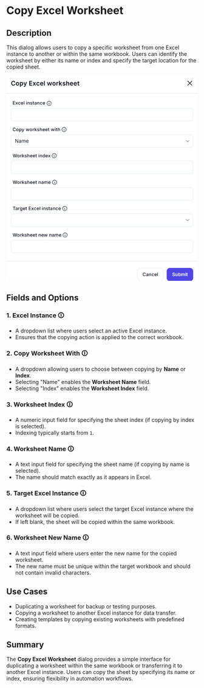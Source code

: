 # Copy Excel Worksheet

## Description

This dialog allows users to copy a specific worksheet from one Excel instance to another or within the same workbook. Users can identify the worksheet by either its name or index and specify the target location for the copied sheet.

![alt text](copy-excel-worksheet.png)

## Fields and Options

### 1. **Excel Instance** 🛈  

- A dropdown list where users select an active Excel instance.  
- Ensures that the copying action is applied to the correct workbook.  

### 2. **Copy Worksheet With** 🛈  

- A dropdown allowing users to choose between copying by **Name** or **Index**.  
- Selecting "Name" enables the **Worksheet Name** field.  
- Selecting "Index" enables the **Worksheet Index** field.  

### 3. **Worksheet Index** 🛈  

- A numeric input field for specifying the sheet index (if copying by index is selected).  
- Indexing typically starts from `1`.  

### 4. **Worksheet Name** 🛈  

- A text input field for specifying the sheet name (if copying by name is selected).  
- The name should match exactly as it appears in Excel.  

### 5. **Target Excel Instance** 🛈  

- A dropdown list where users select the target Excel instance where the worksheet will be copied.  
- If left blank, the sheet will be copied within the same workbook.  

### 6. **Worksheet New Name** 🛈  

- A text input field where users enter the new name for the copied worksheet.  
- The new name must be unique within the target workbook and should not contain invalid characters.  

## Use Cases  

- Duplicating a worksheet for backup or testing purposes.  
- Copying a worksheet to another Excel instance for data transfer.  
- Creating templates by copying existing worksheets with predefined formats.  

## Summary  

The **Copy Excel Worksheet** dialog provides a simple interface for duplicating a worksheet within the same workbook or transferring it to another Excel instance. Users can copy the sheet by specifying its name or index, ensuring flexibility in automation workflows.  
